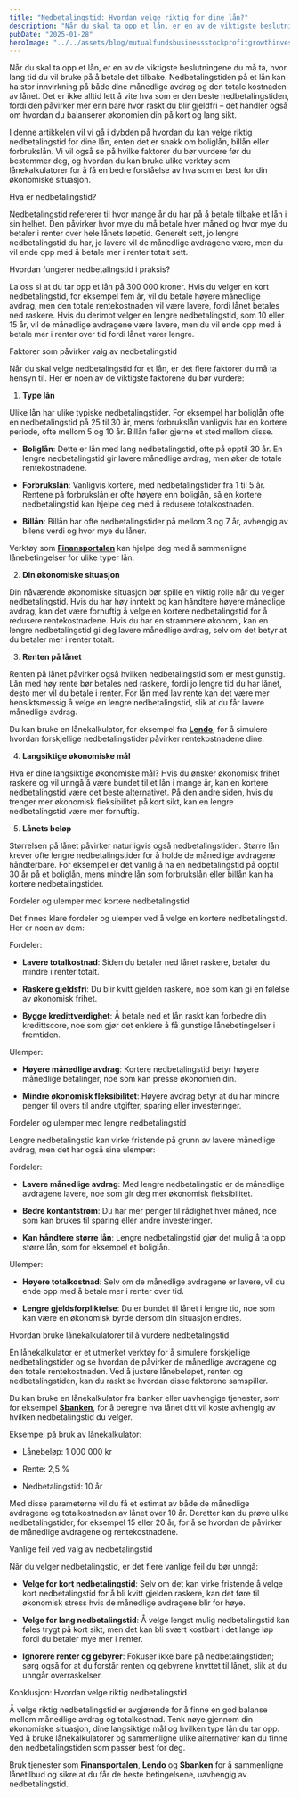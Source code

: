 ```yaml
---
title: "Nedbetalingstid: Hvordan velge riktig for dine lån?"
description: "Når du skal ta opp et lån, er en av de viktigste beslutningene du må ta, hvor lang tid du vil bruke på å betale det tilbake. Nedbetalingstiden på et lån kan ha stor innvirkning på både dine månedlige avdrag og den totale kostnaden av lånet. Det er ikke alltid lett å vite hva som &#8230; Read more"
pubDate: "2025-01-28"
heroImage: "../../assets/blog/mutualfundsbusinessstockprofitgrowthinvestmentmone.jpg"
---
```


Når du skal ta opp et lån, er en av de viktigste beslutningene du må ta, hvor lang tid du vil bruke på å betale det tilbake. Nedbetalingstiden på et lån kan ha stor innvirkning på både dine månedlige avdrag og den totale kostnaden av lånet. Det er ikke alltid lett å vite hva som er den beste nedbetalingstiden, fordi den påvirker mer enn bare hvor raskt du blir gjeldfri – det handler også om hvordan du balanserer økonomien din på kort og lang sikt.

I denne artikkelen vil vi gå i dybden på hvordan du kan velge riktig nedbetalingstid for dine lån, enten det er snakk om boliglån, billån eller forbrukslån. Vi vil også se på hvilke faktorer du bør vurdere før du bestemmer deg, og hvordan du kan bruke ulike verktøy som lånekalkulatorer for å få en bedre forståelse av hva som er best for din økonomiske situasjon.

Hva er nedbetalingstid?

Nedbetalingstid refererer til hvor mange år du har på å betale tilbake et lån i sin helhet. Den påvirker hvor mye du må betale hver måned og hvor mye du betaler i renter over hele lånets løpetid. Generelt sett, jo lengre nedbetalingstid du har, jo lavere vil de månedlige avdragene være, men du vil ende opp med å betale mer i renter totalt sett.

Hvordan fungerer nedbetalingstid i praksis?

La oss si at du tar opp et lån på 300 000 kroner. Hvis du velger en kort nedbetalingstid, for eksempel fem år, vil du betale høyere månedlige avdrag, men den totale rentekostnaden vil være lavere, fordi lånet betales ned raskere. Hvis du derimot velger en lengre nedbetalingstid, som 10 eller 15 år, vil de månedlige avdragene være lavere, men du vil ende opp med å betale mer i renter over tid fordi lånet varer lengre.

Faktorer som påvirker valg av nedbetalingstid

Når du skal velge nedbetalingstid for et lån, er det flere faktorer du må ta hensyn til. Her er noen av de viktigste faktorene du bør vurdere:

1. **Type lån**

Ulike lån har ulike typiske nedbetalingstider. For eksempel har boliglån ofte en nedbetalingstid på 25 til 30 år, mens forbrukslån vanligvis har en kortere periode, ofte mellom 5 og 10 år. Billån faller gjerne et sted mellom disse.

- **Boliglån**: Dette er lån med lang nedbetalingstid, ofte på opptil 30 år. En lengre nedbetalingstid gir lavere månedlige avdrag, men øker de totale rentekostnadene.

- **Forbrukslån**: Vanligvis kortere, med nedbetalingstider fra 1 til 5 år. Rentene på forbrukslån er ofte høyere enn boliglån, så en kortere nedbetalingstid kan hjelpe deg med å redusere totalkostnaden.

- **Billån**: Billån har ofte nedbetalingstider på mellom 3 og 7 år, avhengig av bilens verdi og hvor mye du låner.

Verktøy som **[Finansportalen](https://www.finansportalen.no)** kan hjelpe deg med å sammenligne lånebetingelser for ulike typer lån.

2. **Din økonomiske situasjon**

Din nåværende økonomiske situasjon bør spille en viktig rolle når du velger nedbetalingstid. Hvis du har høy inntekt og kan håndtere høyere månedlige avdrag, kan det være fornuftig å velge en kortere nedbetalingstid for å redusere rentekostnadene. Hvis du har en strammere økonomi, kan en lengre nedbetalingstid gi deg lavere månedlige avdrag, selv om det betyr at du betaler mer i renter totalt.

3. **Renten på lånet**

Renten på lånet påvirker også hvilken nedbetalingstid som er mest gunstig. Lån med høy rente bør betales ned raskere, fordi jo lengre tid du har lånet, desto mer vil du betale i renter. For lån med lav rente kan det være mer hensiktsmessig å velge en lengre nedbetalingstid, slik at du får lavere månedlige avdrag.

Du kan bruke en lånekalkulator, for eksempel fra **[Lendo](https://www.lendo.no)**, for å simulere hvordan forskjellige nedbetalingstider påvirker rentekostnadene dine.

4. **Langsiktige økonomiske mål**

Hva er dine langsiktige økonomiske mål? Hvis du ønsker økonomisk frihet raskere og vil unngå å være bundet til et lån i mange år, kan en kortere nedbetalingstid være det beste alternativet. På den andre siden, hvis du trenger mer økonomisk fleksibilitet på kort sikt, kan en lengre nedbetalingstid være mer fornuftig.

5. **Lånets beløp**

Størrelsen på lånet påvirker naturligvis også nedbetalingstiden. Større lån krever ofte lengre nedbetalingstider for å holde de månedlige avdragene håndterbare. For eksempel er det vanlig å ha en nedbetalingstid på opptil 30 år på et boliglån, mens mindre lån som forbrukslån eller billån kan ha kortere nedbetalingstider.

Fordeler og ulemper med kortere nedbetalingstid

Det finnes klare fordeler og ulemper ved å velge en kortere nedbetalingstid. Her er noen av dem:

Fordeler:

- **Lavere totalkostnad**: Siden du betaler ned lånet raskere, betaler du mindre i renter totalt.

- **Raskere gjeldsfri**: Du blir kvitt gjelden raskere, noe som kan gi en følelse av økonomisk frihet.

- **Bygge kredittverdighet**: Å betale ned et lån raskt kan forbedre din kredittscore, noe som gjør det enklere å få gunstige lånebetingelser i fremtiden.

Ulemper:

- **Høyere månedlige avdrag**: Kortere nedbetalingstid betyr høyere månedlige betalinger, noe som kan presse økonomien din.

- **Mindre økonomisk fleksibilitet**: Høyere avdrag betyr at du har mindre penger til overs til andre utgifter, sparing eller investeringer.

Fordeler og ulemper med lengre nedbetalingstid

Lengre nedbetalingstid kan virke fristende på grunn av lavere månedlige avdrag, men det har også sine ulemper:

Fordeler:

- **Lavere månedlige avdrag**: Med lengre nedbetalingstid er de månedlige avdragene lavere, noe som gir deg mer økonomisk fleksibilitet.

- **Bedre kontantstrøm**: Du har mer penger til rådighet hver måned, noe som kan brukes til sparing eller andre investeringer.

- **Kan håndtere større lån**: Lengre nedbetalingstid gjør det mulig å ta opp større lån, som for eksempel et boliglån.

Ulemper:

- **Høyere totalkostnad**: Selv om de månedlige avdragene er lavere, vil du ende opp med å betale mer i renter over tid.

- **Lengre gjeldsforpliktelse**: Du er bundet til lånet i lengre tid, noe som kan være en økonomisk byrde dersom din situasjon endres.

Hvordan bruke lånekalkulatorer til å vurdere nedbetalingstid

En lånekalkulator er et utmerket verktøy for å simulere forskjellige nedbetalingstider og se hvordan de påvirker de månedlige avdragene og den totale rentekostnaden. Ved å justere lånebeløpet, renten og nedbetalingstiden, kan du raskt se hvordan disse faktorene samspiller.

Du kan bruke en lånekalkulator fra banker eller uavhengige tjenester, som for eksempel **[Sbanken](https://sbanken.no)**, for å beregne hva lånet ditt vil koste avhengig av hvilken nedbetalingstid du velger.

Eksempel på bruk av lånekalkulator:

- Lånebeløp: 1 000 000 kr

- Rente: 2,5 %

- Nedbetalingstid: 10 år

Med disse parameterne vil du få et estimat av både de månedlige avdragene og totalkostnaden av lånet over 10 år. Deretter kan du prøve ulike nedbetalingstider, for eksempel 15 eller 20 år, for å se hvordan de påvirker de månedlige avdragene og rentekostnadene.

Vanlige feil ved valg av nedbetalingstid

Når du velger nedbetalingstid, er det flere vanlige feil du bør unngå:

- **Velge for kort nedbetalingstid**: Selv om det kan virke fristende å velge kort nedbetalingstid for å bli kvitt gjelden raskere, kan det føre til økonomisk stress hvis de månedlige avdragene blir for høye.

- **Velge for lang nedbetalingstid**: Å velge lengst mulig nedbetalingstid kan føles trygt på kort sikt, men det kan bli svært kostbart i det lange løp fordi du betaler mye mer i renter.

- **Ignorere renter og gebyrer**: Fokuser ikke bare på nedbetalingstiden; sørg også for at du forstår renten og gebyrene knyttet til lånet, slik at du unngår overraskelser.

Konklusjon: Hvordan velge riktig nedbetalingstid

Å velge riktig nedbetalingstid er avgjørende for å finne en god balanse mellom månedlige avdrag og totalkostnad. Tenk nøye gjennom din økonomiske situasjon, dine langsiktige mål og hvilken type lån du tar opp. Ved å bruke lånekalkulatorer og sammenligne ulike alternativer kan du finne den nedbetalingstiden som passer best for deg.

Bruk tjenester som **Finansportalen**, **Lendo** og **Sbanken** for å sammenligne lånetilbud og sikre at du får de beste betingelsene, uavhengig av nedbetalingstid.